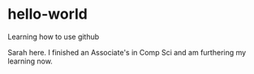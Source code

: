 # hello-world
Learning how to use github

Sarah here. I finished an Associate's in Comp Sci and am furthering my learning now.
